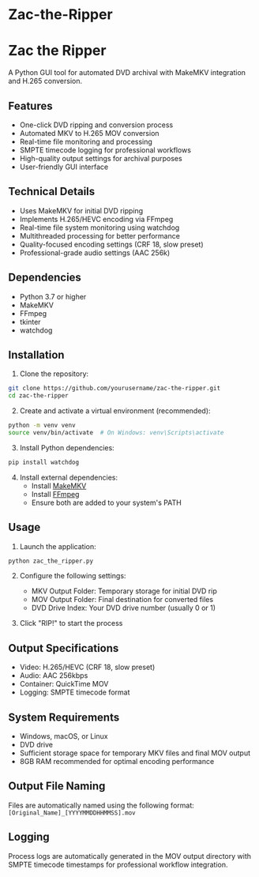 # Zac-the-Ripper
# Zac the Ripper

A Python GUI tool for automated DVD archival with MakeMKV integration and H.265 conversion.

## Features
- One-click DVD ripping and conversion process
- Automated MKV to H.265 MOV conversion
- Real-time file monitoring and processing
- SMPTE timecode logging for professional workflows
- High-quality output settings for archival purposes
- User-friendly GUI interface

## Technical Details
- Uses MakeMKV for initial DVD ripping
- Implements H.265/HEVC encoding via FFmpeg
- Real-time file system monitoring using watchdog
- Multithreaded processing for better performance
- Quality-focused encoding settings (CRF 18, slow preset)
- Professional-grade audio settings (AAC 256k)

## Dependencies
- Python 3.7 or higher
- MakeMKV
- FFmpeg
- tkinter
- watchdog

## Installation

1. Clone the repository:
```bash
git clone https://github.com/yourusername/zac-the-ripper.git
cd zac-the-ripper
```

2. Create and activate a virtual environment (recommended):
```bash
python -m venv venv
source venv/bin/activate  # On Windows: venv\Scripts\activate
```

3. Install Python dependencies:
```bash
pip install watchdog
```

4. Install external dependencies:
   - Install [MakeMKV](https://www.makemkv.com/)
   - Install [FFmpeg](https://ffmpeg.org/download.html)
   - Ensure both are added to your system's PATH

## Usage

1. Launch the application:
```bash
python zac_the_ripper.py
```

2. Configure the following settings:
   - MKV Output Folder: Temporary storage for initial DVD rip
   - MOV Output Folder: Final destination for converted files
   - DVD Drive Index: Your DVD drive number (usually 0 or 1)

3. Click "RIP!" to start the process

## Output Specifications

- Video: H.265/HEVC (CRF 18, slow preset)
- Audio: AAC 256kbps
- Container: QuickTime MOV
- Logging: SMPTE timecode format

## System Requirements
- Windows, macOS, or Linux
- DVD drive
- Sufficient storage space for temporary MKV files and final MOV output
- 8GB RAM recommended for optimal encoding performance

## Output File Naming
Files are automatically named using the following format:
`[Original_Name]_[YYYYMMDDHHMMSS].mov`

## Logging
Process logs are automatically generated in the MOV output directory with SMPTE timecode timestamps for professional workflow integration.
